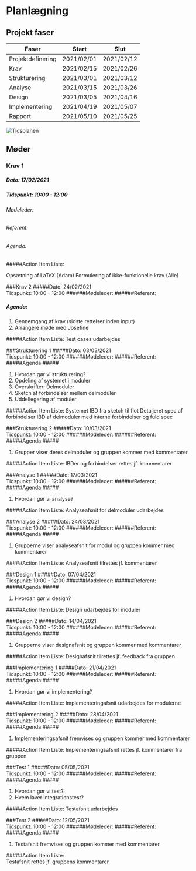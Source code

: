 # Planlægning

## Projekt faser

| Faser             | Start      | Slut       |
|-------------------|------------|------------|
| Projektdefinering | 2021/02/01 | 2021/02/12 |
| Krav              | 2021/02/15 | 2021/02/26 |
| Strukturering     | 2021/03/01 | 2021/03/12 |
| Analyse           | 2021/03/15 | 2021/03/26 |
| Design            | 2021/03/05 | 2021/04/16 |
| Implementering    | 2021/04/19 | 2021/05/07 |
| Rapport           | 2021/05/10 | 2021/05/25 |

![Tidsplanen](http://www.plantuml.com/plantuml/proxy?cache=no&src=https://raw.githubusercontent.com/Solvgraa-mager/E4PRJ4/main/Planing/timeline.puml)

## Møder

### Krav 1
##### Dato: 17/02/2021
##### Tidspunkt: 10:00 - 12:00
###### Mødeleder:
###### Referent:
###### Agenda: 


#####Action Item Liste: 

 Opsætning af LaTeX (Adam)
 Formulering af ikke-funktionelle krav (Alle)

###Krav 2
#####Dato: 24/02/2021<br>Tidspunkt: 10:00 - 12:00
######Mødeleder: 
######Referent: 
##### Agenda:
1. Gennemgang af krav (sidste rettelser inden input) 
2. Arrangere møde med Josefine 

#####Action Item Liste: 
 Test cases udarbejdes

###Strukturering 1
#####Dato: 03/03/2021<br>Tidspunkt: 10:00 - 12:00
######Mødeleder: 
######Referent: 
#####Agenda:#####

1. Hvordan gør vi strukturering? 
2. Opdeling af systemet i moduler
  1. Overskrifter: Delmoduler
  2. Sketch af forbindelser mellem delmoduler
3. Uddellegering af moduler
  
#####Action Item Liste: 
 Systemet IBD fra sketch til flot
 Detaljeret spec af forbindelser 
 IBD af delmoduler med interne forbindelser og fuld spec

###Strukturering 2
#####Dato: 10/03/2021<br>Tidspunkt: 10:00 - 12:00
######Mødeleder: 
######Referent: 
#####Agenda:#####
1. Grupper viser deres delmoduler og gruppen kommer med kommentarer
  
#####Action Item Liste: 
 IBDer og forbindelser rettes jf. kommentarer

###Analyse 1
#####Dato: 17/03/2021<br>Tidspunkt: 10:00 - 12:00
######Mødeleder: 
######Referent: 
#####Agenda:#####
1. Hvordan gør vi analyse? 
  
#####Action Item Liste: 
 Analyseafsnit for delmoduler udarbejdes 

###Analyse 2
#####Dato: 24/03/2021<br>Tidspunkt: 10:00 - 12:00
######Mødeleder: 
######Referent: 
#####Agenda:#####
1. Grupperne viser analyseafsnit for modul og gruppen kommer med kommentarer
  
#####Action Item Liste: 
 Analyseafsnit tilrettes jf. kommentarer

###Design 1
#####Dato: 07/04/2021<br>Tidspunkt: 10:00 - 12:00
######Mødeleder: 
######Referent: 
#####Agenda:#####
1. Hvordan gør vi design? 
  
#####Action Item Liste: 
 Design udarbejdes for moduler

###Design 2
#####Dato: 14/04/2021<br>Tidspunkt: 10:00 - 12:00
######Mødeleder: 
######Referent: 
#####Agenda:#####
1. Grupperne viser designafsnit og gruppen kommer med kommentarer
  
#####Action Item Liste: 
 Designafsnit tilrettes jf. feedback fra gruppen

###Implementering 1
#####Dato: 21/04/2021<br>Tidspunkt: 10:00 - 12:00
######Mødeleder: 
######Referent: 
#####Agenda:#####
  1. Hvordan gør vi implementering? 
  
#####Action Item Liste: 
 Implementeringafsnit udarbejdes for modulerne
  
###Implementering 2
#####Dato: 28/04/2021<br>Tidspunkt: 10:00 - 12:00
######Mødeleder: 
######Referent: 
#####Agenda:#####
  1. Implementeringsafsnit fremvises og gruppen kommer med kommentarer
  
#####Action Item Liste: 
 Implementeringsafsnit rettes jf. kommentarer fra gruppen

###Test 1
#####Dato: 05/05/2021<br>Tidspunkt: 10:00 - 12:00
######Mødeleder: 
######Referent: 
#####Agenda:#####
  1. Hvordan gør vi test? 
  2. Hvem laver integrationstest? 
  
#####Action Item Liste: 
 Testafsnit udarbejdes 

###Test 2
#####Dato: 12/05/2021<br>Tidspunkt: 10:00 - 12:00
######Mødeleder: 
######Referent: 
#####Agenda:#####
  1. Testafsnit fremvises og gruppen kommer med kommentarer 
  
#####Action Item Liste:  
 Testafsnit rettes jf. gruppens kommentarer


